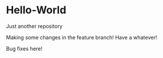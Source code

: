 # Hello-World
Just another repository

Making some changes in the feature branch!
Have a whatever!


Bug fixes here!
